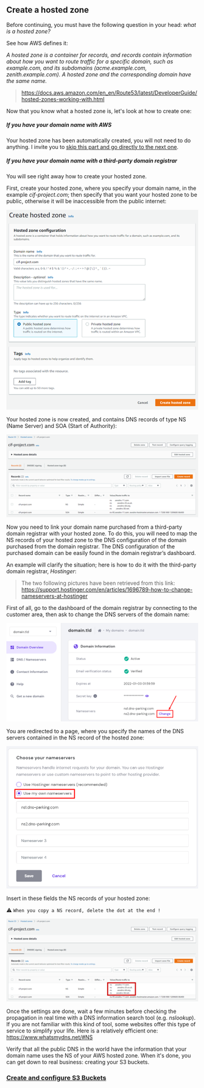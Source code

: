 ## Create a hosted zone

Before continuing, you must have the following question in your head: *what is a hosted zone?*

See how AWS defines it:

*A hosted zone is a container for records, and records contain information about how you want to route traffic for a specific domain, such as example.com, and its subdomains (acme.example.com, zenith.example.com). A hosted zone and the corresponding domain have the same name.*

> https://docs.aws.amazon.com/en_en/Route53/latest/DeveloperGuide/hosted-zones-working-with.html

Now that you know what a hosted zone is, let's look at how to create one:

##### If you have your domain name with AWS
Your hosted zone has been automatically created, you will not need to do anything. I invite you to [skip this part and go directly to the next one](/projects/project-1/part-4/README.md).

##### If you have your domain name with a third-party domain registrar
You will see right away how to create your hosted zone.

First, create your hosted zone, where you specify your domain name, in the example *cif-project.com*; then specify that you want your hosted zone to be public, otherwise it will be inaccessible from the public internet:

![Create hosted zone](images/create-hosted-zone.png)

Your hosted zone is now created, and contains DNS records of type NS (Name Server) and SOA (Start of Authority):

![Hosted zone](images/hosted-zone.png)

Now you need to link your domain name purchased from a third-party domain registrar with your hosted zone. To do this, you will need to map the NS records of your hosted zone to the DNS configuration of the domain purchased from the domain registrar. The DNS configuration of the purchased domain can be easily found in the domain registrar’s dashboard.

An example will clarify the situation; here is how to do it with the third-party domain registrar, *Hostinger*:

> The two following pictures have been retrieved from this link: https://support.hostinger.com/en/articles/1696789-how-to-change-nameservers-at-hostinger

First of all, go to the dashboard of the domain registrar by connecting to the customer area, then ask to change the DNS servers of the domain name:

![Change DNS Hostinger](images/change-dns-hostinger.png)

You are redirected to a page, where you specify the names of the DNS servers contained in the NS record of the hosted zone:

![Choose Nameservers Hostinger](images/choose-nameservers-hostinger.png)

Insert in these fields the NS records of your hosted zone:

:warning: `When you copy a NS record, delete the dot at the end !`

![Copy NS records](images/copy-ns-records.png)

Once the settings are done, wait a few minutes before checking the propagation in real time with a DNS information search tool (e.g. *nslookup*). If you are not familiar with this kind of tool, some websites offer this type of service to simplify your life. Here is a relatively efficient one: https://www.whatsmydns.net/#NS

Verify that all the public DNS in the world have the information that your domain name uses the NS of your AWS hosted zone. When it's done, you can get down to real business: creating your S3 buckets.

### [Create and configure S3 Buckets](/projects/project-1/part-4/README.md)